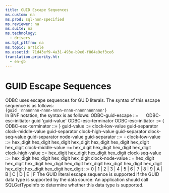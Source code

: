 ```yaml
---
title: GUID Escape Sequences
ms.custom: na
ms.prod: sql-non-specified
ms.reviewer: na
ms.suite: na
ms.technology: 
  - drivers
ms.tgt_pltfrm: na
ms.topic: article
ms.assetid: 71d43ef9-4a31-493e-b9e0-f864e9ef3ce6
translation.priority.ht: 
  - en-gb
---
```

# GUID Escape Sequences
<?xml version="1.0" encoding="utf-8"?>
<developerReferenceWithoutSyntaxDocument xmlns="http://ddue.schemas.microsoft.com/authoring/2003/5" xmlns:xlink="http://www.w3.org/1999/xlink" xmlns:xsi="http://www.w3.org/2001/XMLSchema-instance" xsi:schemaLocation="http://ddue.schemas.microsoft.com/authoring/2003/5 http://dduestorage.blob.core.windows.net/ddueschema/developer.xsd">
  <introduction>
    <para>ODBC uses escape sequences for GUID literals. The syntax of this escape sequence is as follows:</para>
  </introduction>
  <section>
    <content>
      <code>{<legacyItalic>guid</legacyItalic> '<legacyItalic>nnnnnnnn-nnnn-nnnn-nnnn-nnnnnnnnnnnn</legacyItalic>'}</code>
    </content>
  </section>
  <languageReferenceRemarks>
    <content>
      <para>In BNF notation, the syntax is as follows:</para>
      <para>
        <legacyItalic>ODBC-guid-escape</legacyItalic> ::=
     <legacyItalic>ODBC-esc-initiator guid</legacyItalic> '<legacyItalic>guid-value</legacyItalic>' <legacyItalic>ODBC-esc-terminator</legacyItalic></para>
      <para>
        <legacyItalic>ODBC-esc-initiator</legacyItalic> ::= {</para>
      <para>
        <legacyItalic>ODBC-esc-terminator</legacyItalic> ::= }</para>
      <para>
        <legacyItalic>guid-value</legacyItalic> ::= <legacyItalic>clock-low-value guid-separator clock-middle-value guid-separator clock-high-value guid-separator clock-seq-value guid-separator node-value</legacyItalic></para>
      <para>
        <legacyItalic>guid-separator</legacyItalic> ::= -</para>
      <para>
        <legacyItalic>clock-low-value</legacyItalic> ::= <legacyItalic>hex_digit hex_digit hex_digit hex_digit hex_digit hex_digit hex_digit hex_digit</legacyItalic></para>
      <para>
        <legacyItalic>clock-middle-value</legacyItalic> ::= <legacyItalic>hex_digit hex_digit hex_digit hex_digit</legacyItalic></para>
      <para>
        <legacyItalic>clock-high-value</legacyItalic> ::= <legacyItalic>hex_digit hex_digit hex_digit hex_digit </legacyItalic></para>
      <para>
        <legacyItalic>clock-seq-value</legacyItalic> ::= <legacyItalic>hex_digit hex_digit hex_digit hex_digit</legacyItalic></para>
      <para>
        <legacyItalic>clock-node-value</legacyItalic> ::= <legacyItalic>hex_digit hex_digit hex_digit hex_digit hex_digit hex_digit hex_digit hex_digit hex_digit hex_digit hex_digit hex_digit</legacyItalic></para>
      <para>
        <legacyItalic>hex_digit</legacyItalic> ::= 0 | 1 | 2 | 3 | 4 | 5 | 6 | 7 | 8 | 9 | A | B | C | D | E | F</para>
      <para>The GUID literal escape sequence is supported if the GUID data type is supported by the data source. An application should call <legacyBold>SQLGetTypeInfo</legacyBold> to determine whether this data type is supported.</para>
    </content>
  </languageReferenceRemarks>
  <relatedTopics />
</developerReferenceWithoutSyntaxDocument>